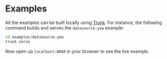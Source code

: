 # Examples

All the examples can be built locally using [Trunk](https://trunkrs.dev/). For instance, the following command builds and serves the `datasource-yew` example:

```bash
cd examples/datasource-yew
trunk serve
```

Now open up `localhost:8080` in your browser to see the live example.
